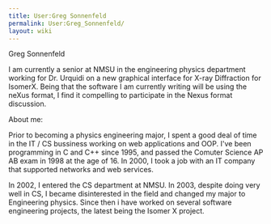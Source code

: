 ```yaml
---
title: User:Greg Sonnenfeld
permalink: User:Greg_Sonnenfeld/
layout: wiki
---
```


Greg Sonnenfeld

I am currently a senior at NMSU in the engineering physics department
working for Dr. Urquidi on a new graphical interface for X-ray
Diffraction for IsomerX. Being that the software I am currently writing
will be using the neXus format, I find it compelling to participate in
the Nexus format discussion.

About me:

Prior to becoming a physics engineering major, I spent a good deal of
time in the IT / CS bussiness working on web applications and OOP. I've
been programming in C and C++ since 1995, and passed the Comuter Science
AP AB exam in 1998 at the age of 16. In 2000, I took a job with an IT
company that supported networks and web services.

In 2002, I entered the CS department at NMSU. In 2003, despite doing
very well in CS, I became disinterested in the field and changed my
major to Engineering physics. Since then i have worked on several
software engineering projects, the latest being the Isomer X project.
